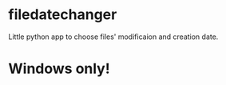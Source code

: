 # filedatechanger
Little python app to choose files' modificaion and creation date.

# Windows only!
